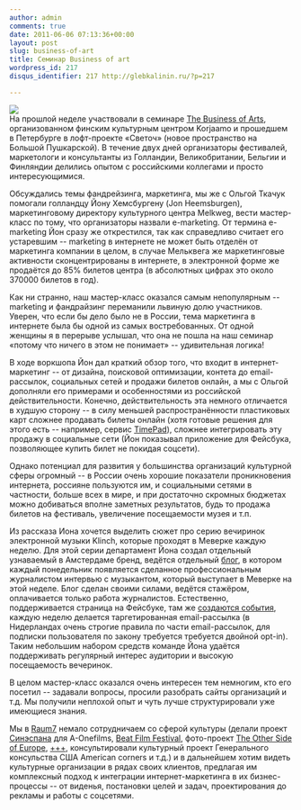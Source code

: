 ```yaml
---
author: admin
comments: true
date: 2011-06-06 07:13:36+00:00
layout: post
slug: business-of-art
title: Семинар Business of art
wordpress_id: 217
disqus_identifier: 217 http://glebkalinin.ru/?p=217

---
```


![](http://glebkalinin.ru/featured/2011/06/Kulttuuritehdas-Korjaamo-The-Business-of-Art-120x80.jpg)  
На прошлой неделе участвовали в семинаре [The Business of Arts](http://www.korjaamo.fi/ru/page/boa/chto-takoie-business-art-boa), организованном финским культурным центром Korjaamo и прошедшем в Петербурге в лофт-проекте «Светоч» (новое пространство на Большой Пушкарской). В течение двух дней организаторы фестивалей, маркетологи и консультанты из Голландии, Великобритании, Бельгии и Финляндии делились опытом с российскими коллегами и просто интересующимися. 

Обсуждались темы фандрейзинга, маркетинга, мы же с Ольгой Ткачук помогали голландцу Йону Хемсбургену (Jon Heemsburgen), маркетинговому директору культурного центра Melkweg, вести мастер-класс по тому, что организаторы назвали e-marketing. От термина e-marketing Йон сразу же открестился, так как справедливо считает его устаревшим -- marketing в интернете не может быть отделён от маркетинга компании в целом, в случае Мельквега же маркетинговые активности сконцентрированы в интернете, в электронной форме же продаётся до 85% билетов центра (в абсолютных цифрах это около 370000 билетов в год).

<!-- more -->

Как ни странно, наш мастер-класс оказался самым непопулярным -- marketing и фандрайзинг переманили львиную долю участников. Уверен, что если бы дело было не в России, тема маркетинга в интернете была бы одной из самых востребованных. От одной женщины я в перерыве услышал, что она не пошла на наш семинар «потому что ничего в этом не понимает» -- удивительная логика!

В ходе воркшопа Йон дал краткий обзор того, что входит в интернет-маркетинг -- от дизайна, поисковой оптимизации, контета до email-рассылок, социальных сетей и продажи билетов онлайн, а мы с Ольгой дополняли его примерами и особенностями из российской действительности. Конечно, действительность эта немного отличается в худшую сторону -- в силу меньшей распространённости пластиковых карт сложнее продавать билеты онлайн (хотя готовые решения для этого есть -- например, сервис [TimePad](http://timepad.ru/)), сложнее интегрировать эту продажу в социальные сети (Йон показывал приложение для Фейсбука, позволяющее купить билет не покидая соцсети).

Однако потенциал для развития у большинства организаций культурной сферы огромный -- в России очень хорошие показатели проникновения интернета, россияне пользуются им, и социальными сетями в частности, больше всех в мире, и при достаточно скромных бюджетах можно добиваться вполне заметных результатов, будь то продажа билетов на фестиваль, увеличение посещаемости музея и т.п.

Из рассказа Иона хочется выделить сюжет про серию вечиринок электронной музыки Klinch, которые проходят в Меверке каждую неделю. Для этой серии департамент Йона создал отдельный узнаваемый в Амстердаме бренд, ведётся отдельный [блог](http://klinch.melkweg.nl/), в котором каждый понедельник появляется сделанное профессиональным журналистом интервью с музыкантом, который выступает в Меверке на этой неделе. Блог сделан своими силами, ведётся стажёром, оплачивается только работа журналистов. Естественно, поддерживается страница на Фейсбуке, там же [создаются события](http://www.facebook.com/klinch.melkweg), каждую неделю делается таргетированная email-рассылка (в Нидерландах очень строгие правила по части email-рассылок, для подписки пользователя по закону требуется требуется двойной opt-in). Таким небольшим набором средств команде Йона удаётся поддерживать регулярный интерес аудитории и высокую посещаемость вечеринок.

В целом мастер-класс оказался очень интересен тем немногим, кто его посетил -- задавали вопросы, просили разобрать сайты организаций и т.д. Мы получили неплохой опыт и чуть лучше структурировали уже имеющиеся знания.

Мы в [Raum7](http://raum-7.com/) немало сотрудничаем со сферой культуры (делали проект [Синэспана](http://cinespana.org/) для A-Onefilms, [Beat Film Festival](http://2010.beatfilmfestival.ru/), фото-проект [The Other Side of Europe](http://oseweb.org), [+++](http://plusplusplus.fm), консультировали культурный проект Генерального консульства США American corners и т.д.) и в дальнейшем хотим видеть культурные организации в рядах своих клиентов, предлагая им комплексный подход к интеграции интернет-маркетинга в их бизнес-процессы -- от виденья, постановки целей и задач, проектирования до рекламы и работы с соцсетями.
